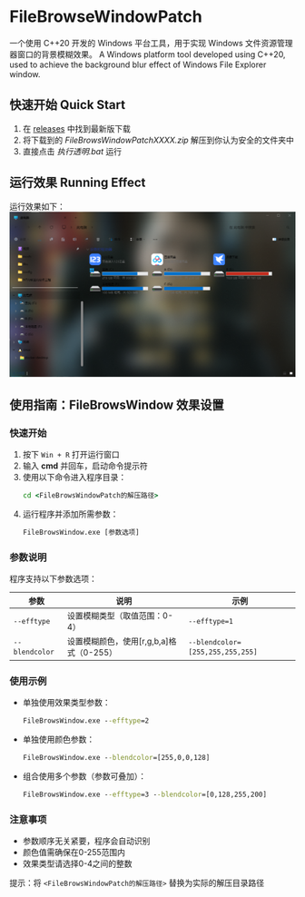 # FileBrowseWindowPatch

一个使用 C++20 开发的 Windows 平台工具，用于实现 Windows 文件资源管理器窗口的背景模糊效果。
A Windows platform tool developed using C++20, used to achieve the background blur effect of Windows File Explorer window.

## 快速开始 Quick Start
1. 在 [releases](https://github.com/tzdwindows/FileBrowsWindowPatch/releases) 中找到最新版下载
2. 将下载到的 *FileBrowsWindowPatchXXXX.zip* 解压到你认为安全的文件夹中
3. 直接点击 *执行透明.bat* 运行

## 运行效果 Running Effect
运行效果如下：
![运行效果](https://github.com/tzdwindows/FileBrowsWindowPatch/blob/master/Test1.png)

## 使用指南：FileBrowsWindow 效果设置

### 快速开始
1. 按下 `Win + R` 打开运行窗口
2. 输入 **cmd** 并回车，启动命令提示符
3. 使用以下命令进入程序目录：
   ```cmd
   cd <FileBrowsWindowPatch的解压路径>
   ```
4. 运行程序并添加所需参数：
   ```cmd
   FileBrowsWindow.exe [参数选项]
   ```

### 参数说明
程序支持以下参数选项：

| 参数 | 说明 | 示例 |
|------|------|------|
| `--efftype` | 设置模糊类型（取值范围：0-4） | `--efftype=1` |
| `--blendcolor` | 设置模糊颜色，使用[r,g,b,a]格式（0-255） | `--blendcolor=[255,255,255,255]` |

### 使用示例
- 单独使用效果类型参数：
  ```cmd
  FileBrowsWindow.exe --efftype=2
  ```

- 单独使用颜色参数：
  ```cmd
  FileBrowsWindow.exe --blendcolor=[255,0,0,128]
  ```

- 组合使用多个参数（参数可叠加）：
  ```cmd
  FileBrowsWindow.exe --efftype=3 --blendcolor=[0,128,255,200]
  ```

### 注意事项
- 参数顺序无关紧要，程序会自动识别
- 颜色值需确保在0-255范围内
- 效果类型请选择0-4之间的整数

提示：将 `<FileBrowsWindowPatch的解压路径>` 替换为实际的解压目录路径